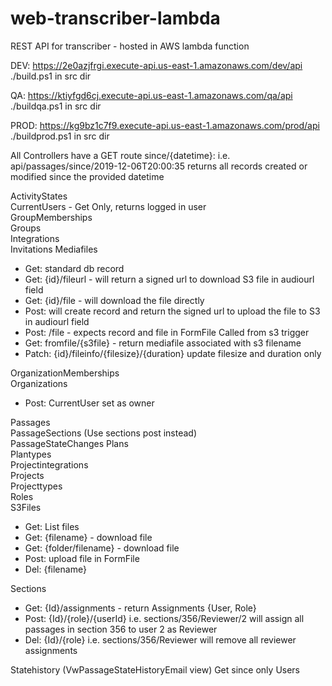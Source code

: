 # web-transcriber-lambda
REST API for transcriber - hosted in AWS lambda function  

DEV:  https://2e0azjfrgi.execute-api.us-east-1.amazonaws.com/dev/api  
  ./build.ps1 in src dir  
  
QA:  https://ktiyfgd6cj.execute-api.us-east-1.amazonaws.com/qa/api 
  ./buildqa.ps1 in src dir  
  
PROD: https://kg9bz1c7f9.execute-api.us-east-1.amazonaws.com/prod/api
  ./buildprod.ps1 in src dir  
  

All Controllers have a GET route since/{datetime}:
i.e.  api/passages/since/2019-12-06T20:00:35
returns all records created or modified since the provided datetime

ActivityStates  
CurrentUsers - Get Only, returns logged in user  
GroupMemberships  
Groups  
Integrations  
Invitations
Mediafiles   
- Get:  standard db record  
- Get:  {id}/fileurl - will return a signed url to download S3 file in audiourl field  
- Get:  {id}/file - will download the file directly  
- Post: will create record and return the signed url to upload the file to S3 in audiourl field  
- Post: /file - expects record and file in FormFile 
Called from s3 trigger
- Get:  fromfile/{s3file} - return mediafile associated with s3 filename
- Patch: {id}/fileinfo/{filesize}/{duration} update filesize and duration only

OrganizationMemberships  
Organizations  
- Post: CurrentUser set as owner  

Passages  
PassageSections (Use sections post instead)  
PassageStateChanges
Plans  
Plantypes  
Projectintegrations  
Projects  
Projecttypes  
Roles  
S3Files  
- Get: List files  
- Get: {filename} - download file  
- Get: {folder/filename} - download file  
- Post: upload file in FormFile  
- Del:  {filename}  

Sections   
- Get: {Id}/assignments - return Assignments {User, Role}  
- Post: {Id}/{role}/{userId} i.e. sections/356/Reviewer/2  will assign all passages in section 356 to user 2 as Reviewer  
- Del:  {Id}/{role}          i.e. sections/356/Reviewer will remove all reviewer assignments  

Statehistory (VwPassageStateHistoryEmail view)
	Get since only
Users  
